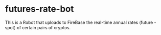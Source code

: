 # futures-rate-bot

This is a Robot that uploads to FireBase the real-time annual rates (future - spot) of certain pairs of cryptos.
